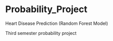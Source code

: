 # Probability_Project

Heart Disease Prediction (Random Forest Model)

Third semester probability project 
